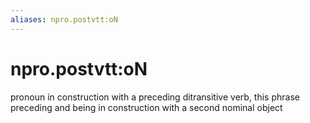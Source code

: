 ```yaml
---
aliases: npro.postvtt:oN
---
```

# npro.postvtt:oN

pronoun in construction with a preceding ditransitive verb, this phrase preceding and being in construction with a second nominal object